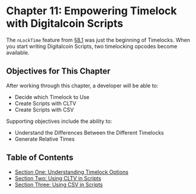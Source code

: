 # Chapter 11: Empowering Timelock with Digitalcoin Scripts

The `nLockTime` feature from [§8.1](08_1_Sending_a_Transaction_with_a_Locktime.md) was just the beginning of Timelocks. When you start writing Digitalcoin Scripts, two timelocking opcodes become available.

## Objectives for This Chapter

After working through this chapter, a developer will be able to:

   * Decide which Timelock to Use
   * Create Scripts with CLTV
   * Create Scripts with CSV
   
Supporting objectives include the ability to:

   * Understand the Differences Between the Different Timelocks
   * Generate Relative Times
   
## Table of Contents

* [Section One: Understanding Timelock Options](11_1_Understanding_Timelock_Options.md)
* [Section Two: Using CLTV in Scripts](11_2_Using_CLTV_in_Scripts.md)
* [Section Three: Using CSV in Scripts](11_3_Using_CSV_in_Scripts.md)

